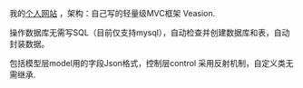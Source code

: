 我的[个人网站](http://59.110.241.52) ，架构：自己写的轻量级MVC框架 Veasion. <br/>

操作数据库无需写SQL（目前仅支持mysql），自动检查并创建数据库和表，自动封装数据。<br/>

包括模型层model用的字段Json格式，控制层control 采用反射机制，自定义类无需继承. <br/>
